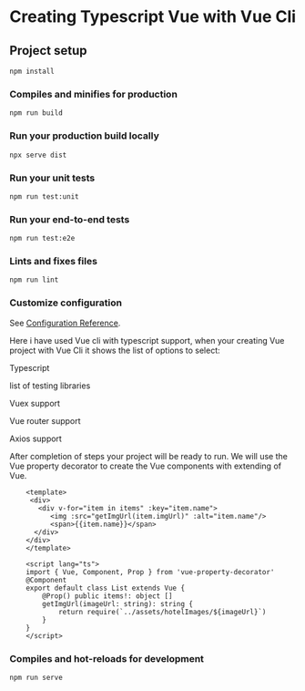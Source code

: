 # Creating Typescript Vue with Vue Cli

## Project setup
```
npm install
```

### Compiles and minifies for production
```
npm run build
```
### Run your production build locally 
```
npx serve dist
```

### Run your unit tests
```
npm run test:unit
```

### Run your end-to-end tests
```
npm run test:e2e
```

### Lints and fixes files
```
npm run lint
```

### Customize configuration
See [Configuration Reference](https://cli.vuejs.org/config/).

Here i have used Vue cli with typescript support, when your creating Vue project with Vue Cli it shows the list of options to select: 


Typescript

list of testing libraries

Vuex support

Vue router support

Axios support


After completion of steps your project will be ready to run.
We will use the Vue property decorator to create the Vue components with extending of Vue.

        <template>
         <div>
           <div v-for="item in items" :key="item.name">
              <img :src="getImgUrl(item.imgUrl)" :alt="item.name"/>
              <span>{{item.name}}</span>
          </div>
        </div>
        </template>
        
        <script lang="ts">
        import { Vue, Component, Prop } from 'vue-property-decorator'
        @Component
        export default class List extends Vue {
            @Prop() public items!: object []
            getImgUrl(imageUrl: string): string {
                return require(`../assets/hotelImages/${imageUrl}`)
            }
        }
        </script>
        
### Compiles and hot-reloads for development
```
npm run serve
```        
